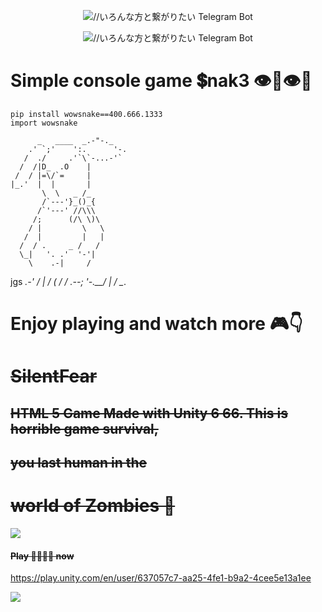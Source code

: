 
<p align="center">
  <img alt= "//いろんな方と繋がりたい Telegram Bot" src="https://media.tenor.com/sudbuhktk-aaaaam/ne-znayu-dclxviclan.gif" />
</p>

<p align="center">
  <img alt="//いろんな方と繋がりたい Telegram Bot" src="https://tenor.com/uPHz1PPcaTr.gif" />
</p>

# Simple console game 💲nak3 👁👄👁💬

```
pip install wowsnake==400.666.1333
import wowsnake
```

          _   ____  _.-"-._
        .' `;'    ':.      '-.
       /  ./     .'`\`-...-'`
      /  /|D_  .O    |
     /  / |=\/`=     |
    |_.'  |  |       |
           \  \   _ /_
           /`---'}_()_{
          /`'---' //\\\
         /;      (/\ \)\
        / |         \   \
       /  |         |   |
      /  / .     _ /   /
      \_|   '. .'  '-'|
        \    .-|     /
jgs  _.-'   /  |    /
    (      /  / .--;
     '-.__/   |    /
              \__.

# Enjoy playing and watch more 🎮👇

# ~~SilentFear~~
## ~~HTML 5 Game Made with Unity 6 66. This is horrible game survival,~~

## ~~you last human in the~~

# ~~world of Zombies 🚸~~

![](https://tenor.com/h9oKSRAlqDX.gif)

#### ~~Play 🤡💢💬👀 now~~ 

https://play.unity.com/en/user/637057c7-aa25-4fe1-b9a2-4cee5e13a1ee

![](https://tenor.com/gAR6CI3d99o.gif)
